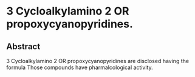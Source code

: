 # 3 Cycloalkylamino 2 OR propoxycyanopyridines.

## Abstract
3 Cycloalkylamino 2 OR propoxycyanopyridines are disclosed having the formula Those compounds have pharmalcological activity.